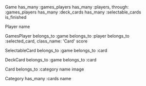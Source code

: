 Game
has_many :games_players
has_many :players, through: :games_players
has_many :deck_cards
has_many :selectable_cards
is_finished

Player
name

GamesPlayer
belongs_to :game
belongs_to :player
belongs_to :selected_card, class_name: 'Card'
score

SelectableCard
belongs_to :game
belongs_to :card

DeckCard
belongs_to :game
belongs_to :card

Card
belongs_to :category
name
image

Category
has_many :cards
name

